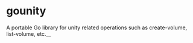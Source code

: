 # gounity
A portable Go library for unity related operations such as create-volume, list-volume, etc.__
